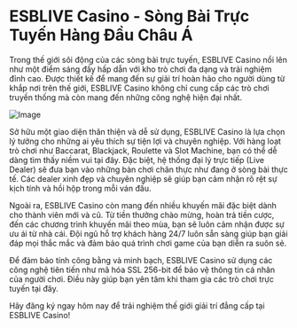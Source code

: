 # ESBLIVE Casino - Sòng Bài Trực Tuyến Hàng Đầu Châu Á

Trong thế giới sôi động của các sòng bài trực tuyến, ESBLIVE Casino nổi lên như một điểm sáng đầy hấp dẫn với kho trò chơi đa dạng và trải nghiệm đỉnh cao. Được thiết kế để mang đến sự giải trí hoàn hảo cho người dùng từ khắp nơi trên thế giới, ESBLIVE Casino không chỉ cung cấp các trò chơi truyền thống mà còn mang đến những công nghệ hiện đại nhất.

![Image](https://github.com/user-attachments/assets/bd51ea9f-0666-407b-a7a7-98ead6de688c)

Sở hữu một giao diện thân thiện và dễ sử dụng, ESBLIVE Casino là lựa chọn lý tưởng cho những ai yêu thích sự tiện lợi và chuyên nghiệp. Với hàng loạt trò chơi như Baccarat, Blackjack, Roulette và Slot Machine, bạn có thể dễ dàng tìm thấy niềm vui tại đây. Đặc biệt, hệ thống đại lý trực tiếp (Live Dealer) sẽ đưa bạn vào những bàn chơi chân thực như đang ở sòng bài thực tế. Các dealer xinh đẹp và chuyên nghiệp sẽ giúp bạn cảm nhận rõ rệt sự kịch tính và hồi hộp trong mỗi ván đấu.

Ngoài ra, ESBLIVE Casino còn mang đến nhiều khuyến mãi đặc biệt dành cho thành viên mới và cũ. Từ tiền thưởng chào mừng, hoàn trả tiền cược, đến các chương trình khuyến mãi theo mùa, bạn sẽ luôn cảm nhận được sự ưu ái từ nhà cái. Đội ngũ hỗ trợ khách hàng 24/7 luôn sẵn sàng giúp bạn giải đáp mọi thắc mắc và đảm bảo quá trình chơi game của bạn diễn ra suôn sẻ.

Để đảm bảo tính công bằng và minh bạch, ESBLIVE Casino sử dụng các công nghệ tiên tiến như mã hóa SSL 256-bit để bảo vệ thông tin cá nhân của người chơi. Điều này giúp bạn yên tâm khi tham gia các trò chơi trực tuyến tại đây.

Hãy đăng ký ngay hôm nay để trải nghiệm thế giới giải trí đẳng cấp tại ESBLIVE Casino!